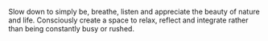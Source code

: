 Slow down to simply be, breathe, listen and appreciate the beauty of nature and life.
Consciously create a space to relax, reflect and integrate rather than being constantly busy or rushed.
